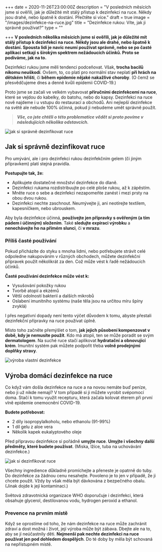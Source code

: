 +++
date = 2020-11-26T23:00:00Z
description = "V posledních měsících jsme si ověřili, jak je důležité mít stálý přístup k dezinfekci na ruce. Někdy jsou drahé, nebo špatně k dostání. Přečtěte si více."
draft = true
image = "/images/dezinfekce-na-ruce.jpg"
title = "Dezinfekce rukou: Víte, jak ji správně používat?"
type = ""

+++
**V posledních několika měsících jsme si ověřili, jak je důležité mít stálý přístup k dezinfekci na ruce. Někdy jsou ale drahé, nebo špatně k dostání. Spousta lidí je navíc neumí používat správně, nebo se po časté aplikaci setkají s širokým spektrem nežádoucích účinků. Proto se podíváme, jak na to.**

Dezinfekci rukou jsme měli tendenci podceňovat. Však, **trocha bacilů nikomu neuškodí**. Ovšem, to, co platí pro normální stav neplatí **při hrách na dětském hřišti**, či **během epidemie nějaké nakažlivé choroby**. (O čemž se přesvědčujeme dnes a denně kvůli epidemii COVID-19.)

Proto jsme se začali ve velkém vybavovat **příručními dezinfekcemi na ruce**, které se vejdou do kabelky, do batohu, nebo do kapsy. Dezinfekci na ruce nově najdeme i u vstupu do restaurací a obchodů. Ani nejlepší dezinfekce na světě ale nebude 100% účinná, pokud ji nebudeme umět správně použít.

> **_Vše, co jste chtěli o této problematice vědět si proto povíme v následujících několika odstavcích._**

  
![jak si správně dezinfikovat ruce](/images/jak-si-spravne-dezinfikovat-ruce.jpg)

## Jak si správně dezinfikovat ruce

Pro umývání, ale i pro dezinfekci rukou dezinfekčním gelem (či jiným přípravkem) platí stejná pravidla.

**Postupujte tak, že:**

* Aplikujete dostatečné množství dezinfekce do dlaně.
* Dezinfekci rukama rozdistribuujte po celé ploše rukou, až k zápěstím.
* Mněte ruce o sebe a dezinfekci nezapomeňte zanést i mezi prsty na obou dvou rukou.
* Dezinfekci nechte zaschnout. Neumývejte ji, ani neotírejte textilem, kapesníčkem, nebo ubrouskem.

Aby byla dezinfekce účinná, **používejte jen přípravky s ověřeným (a tím pádem i účinným) složením**. Také **sledujte expiraci výrobku** a **nenechávejte ho na přímém slunci**, či **v mrazu**.

### Příliš časté používání

Pokud přicházíte do styku s mnoha lidmi, nebo potřebujete strávit celé odpoledne nakupováním v různých obchodech, můžete dezinfekční přípravek použít několikrát za den. Což může vést k řadě nežádoucích účinků.

**Časté používání dezinfekce může vést k:**

* Vysušování pokožky rukou
* Tvorbě atopií a ekzémů
* Větší odolností bakterií a dalších mikrobů
* Oslabení imunitního systému (naše těla jsou na určitou míru špíny zvyklá)

I přes negativní dopady není tento výčet důvodem k tomu, abyste přestali dezinfekční přípravky na ruce používat úplně.

Místo toho začněte přemýšlet o tom, **jak jejich působení kompenzovat v době, kdy je nemusíte použít**. Kdo má atopii, ten se může poradit se svým **dermatologem**. Na suché ruce stačí aplikovat **hydratační a obnovující krém**. Imunitní systém pak můžete podpořit třeba **volně prodejnými doplňky stravy**.

![výroba vlastní dezinfekce](/images/vyroba-vlastni-dezinfekce.jpg)

## Výroba domácí dezinfekce na ruce

Co když vám došla dezinfekce na ruce a na novou nemáte buď peníze, nebo ji už nikde nemají? V tom případě si ji můžete vyrobit svépomocí doma. Stačí k tomu využít recepturu, která začala kolovat éterem při první vlně epidemie onemocnění COVID-19.

**Budete potřebovat:**

* 2 díly isopropylalkoholu, nebo ethanolu (91-99%)
* 1 díl gelu z aloe vera
* Několik kapek eukalyptového oleje

Před přípravou dezinfekce si pořádně **umyjte ruce**. **Umyjte i všechny další předměty, které budete používat**. (Miska, lžíce, tuba na uchovávání dezinfekce.)

![jak si dezinfikovat ruce](/images/jak-dezinfikovat-ruce.jpg)

Všechny ingredience důkladně promíchejte a přeneste je opatrně do tuby. Do dezinfekce za žádnou cenu nesahejte. Povoleno je to jen v případě, že ji chcete použít. Vždy by však měla být dávkována z bezpečného obalu. (Jinak dojde k její kontaminaci.)

Světová zdravotnická organizace WHO doporučuje i dezinfekci, která obsahuje glycerol, destilovanou vodu, hydrogen peroxid a ethanol.

### **Prevence na prvním místě**

Když se oprostíme od toho, že nám dezinfekce na ruce může zachránit zdraví a dost možná i život, její výroba může být zábava. Dbejte ale na to, aby se jí neúčastnily děti. **Nejmenší pak nechte dezinfekci na ruce používat jen pod dohledem dospělých**. Do té doby by měla být schovaná na nepřístupném místě.